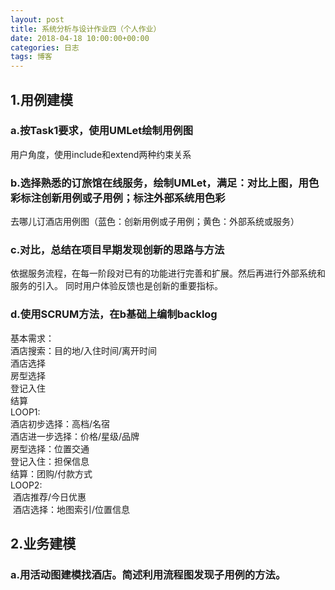 ```yaml
---
layout: post
title: 系统分析与设计作业四（个人作业）
date: 2018-04-18 10:00:00+00:00
categories: 日志
tags: 博客
---
```

## 1.用例建模
### a.按Task1要求，使用UMLet绘制用例图
用户角度，使用include和extend两种约束关系
![]()
### b.选择熟悉的订旅馆在线服务，绘制UMLet，满足：对比上图，用色彩标注创新用例或子用例；标注外部系统用色彩
去哪儿订酒店用例图（蓝色：创新用例或子用例；黄色：外部系统或服务）
![]()
### c.对比，总结在项目早期发现创新的思路与方法
依据服务流程，在每一阶段对已有的功能进行完善和扩展。然后再进行外部系统和服务的引入。
同时用户体验反馈也是创新的重要指标。
### d.使用SCRUM方法，在b基础上编制backlog
基本需求：  
  酒店搜索：目的地/入住时间/离开时间  
  酒店选择  
  房型选择  
  登记入住  
  结算  
LOOP1:  
  酒店初步选择：高档/名宿  
  酒店进一步选择：价格/星级/品牌  
  房型选择：位置交通  
  登记入住：担保信息  
  结算：团购/付款方式  
LOOP2:  
  酒店推荐/今日优惠  
  酒店选择：地图索引/位置信息
![]()
## 2.业务建模
### a.用活动图建模找酒店。简述利用流程图发现子用例的方法。

